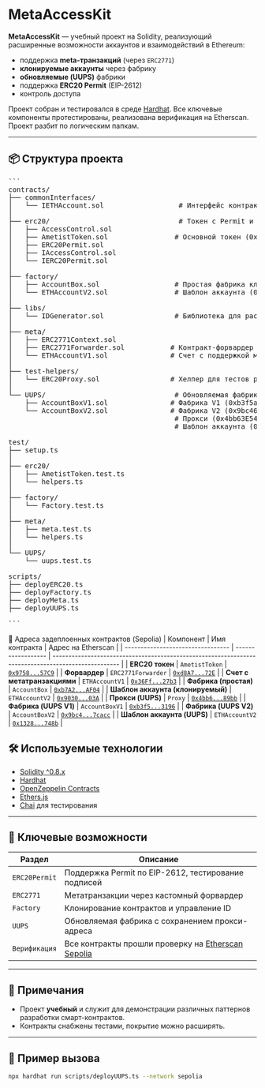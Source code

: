 # MetaAccessKit

**MetaAccessKit** — учебный проект на Solidity, реализующий расширенные возможности аккаунтов и взаимодействий в Ethereum:
- поддержка **meta-транзакций** (через `ERC2771`)
- **клонируемые аккаунты** через фабрику
- **обновляемые (UUPS)** фабрики
- поддержка **ERC20 Permit** (EIP-2612)
- контроль доступа

Проект собран и тестировался в среде [Hardhat](https://hardhat.org/). Все ключевые компоненты протестированы, реализована верификация на Etherscan. Проект разбит по логическим папкам.

---

## 📦 Структура проекта

<pre lang="markdown">
```
contracts/
├── commonInterfaces/
│   └── IETHAccount.sol                  # Интерфейс контракта-счета
│
├── erc20/                               # Токен с Permit и контролем доступа
│   ├── AccessControl.sol
│   ├── AmetistToken.sol                # Основной токен (0x97582ae3f90CC3d35c6c3f1838b0F5b2A79757C9)
│   ├── ERC20Permit.sol
│   ├── IAccessControl.sol
│   └── IERC20Permit.sol
│
├── factory/
│   ├── AccountBox.sol                  # Простая фабрика клонов (0xb7A288e48c3c3B05F209E2d07274A50d8179AF04)
│   └── ETHAccountV2.sol                # Шаблон аккаунта (0x90306DA1df984Fb36AF138BCA13cEA66F4Fe603A)
│
├── libs/
│   └── IDGenerator.sol                 # Библиотека для расчета ID
│
├── meta/
│   ├── ERC2771Context.sol
│   ├── ERC2771Forwarder.sol           # Контракт-форвардер (0xd8A7886Afb35AF66be0bAFC40096c258Ce67d72E)
│   └── ETHAccountV1.sol               # Счет с поддержкой метатранзакций (0x36Ff21969D4E95f6eDafd265f6067D8d57E427b3)
│
├── test-helpers/
│   └── ERC20Proxy.sol                 # Хелпер для тестов permit
│
└── UUPS/                               # Обновляемая фабрика и функционал
    ├── AccountBoxV1.sol               # Фабрика V1 (0xb3f5a086e1929aa29fd4cda520dff82b845d3196)
    └── AccountBoxV2.sol               # Фабрика V2 (0x9bc4640596b43e777bd3ee827ceef1d1bb47cacc)
                                        # Прокси (0x4bb63E544046f128317D3C2e22d81a9575F189bb)
                                        # Шаблон аккаунта (0x1328c658D8b03de5a602D638abE4Cf876217d48b)

test/
├── setup.ts
│
├── erc20/
│   ├── AmetistToken.test.ts
│   └── helpers.ts
│
├── factory/
│   └── Factory.test.ts
│
├── meta/
│   ├── meta.test.ts
│   └── helpers.ts
│
└── UUPS/
    └── uups.test.ts

scripts/
├── deployERC20.ts
├── deployFactory.ts
├── deployMeta.ts
├── deployUUPS.ts

```
</pre>


🔗 Адреса задеплоенных контрактов (Sepolia)
| Компонент                         | Имя контракта      | Адрес на Etherscan                                                                                  |
| --------------------------------- | ------------------ | --------------------------------------------------------------------------------------------------- |
| **ERC20 токен**                   | `AmetistToken`     | [`0x9758...57C9`](https://sepolia.etherscan.io/address/0x97582ae3f90CC3d35c6c3f1838b0F5b2A79757C9)  |
| **Форвардер**                     | `ERC2771Forwarder` | [`0xd8A7...72E`](https://sepolia.etherscan.io/address/0xd8A7886Afb35AF66be0bAFC40096c258Ce67d72E)   |
| **Счет с метатранзакциями**       | `ETHAccountV1`     | [`0x36Ff...27b3`](https://sepolia.etherscan.io/address/0x36Ff21969D4E95f6eDafd265f6067D8d57E427b3)  |
| **Фабрика (простая)**             | `AccountBox`       | [`0xb7A2...AF04`](https://sepolia.etherscan.io/address/0xb7A288e48c3c3B05F209E2d07274A50d8179AF04)  |
| **Шаблон аккаунта (клонируемый)** | `ETHAccountV2`     | [`0x9030...03A`](https://sepolia.etherscan.io/address/0x90306DA1df984Fb36AF138BCA13cEA66F4Fe603A)   |
| **Прокси (UUPS)**                 | `Proxy`            | [`0x4bb6...89bb`](https://sepolia.etherscan.io/address/0x4bb63E544046f128317D3C2e22d81a9575F189bb)  |
| **Фабрика (UUPS V1)**             | `AccountBoxV1`     | [`0xb3f5...3196`](https://sepolia.etherscan.io/address/0xb3f5A086e1929aa29Fd4Cda520dFf82b845D3196)  |
| **Фабрика (UUPS V2)**             | `AccountBoxV2`     | [`0x9bc4...7cacc`](https://sepolia.etherscan.io/address/0x9bc4640596b43e777bd3ee827ceef1d1bb47cacc) |
| **Шаблон аккаунта (UUPS)**        | `ETHAccountV2`     | [`0x1328...748b`](https://sepolia.etherscan.io/address/0x1328c658D8b03de5a602D638abE4Cf876217d48b)  |



## 🛠 Используемые технологии

- [Solidity ^0.8.x](https://docs.soliditylang.org/)
- [Hardhat](https://hardhat.org/)
- [OpenZeppelin Contracts](https://github.com/OpenZeppelin/openzeppelin-contracts)
- [Ethers.js](https://docs.ethers.org/)
- [Chai](https://www.chaijs.com/) для тестирования

---

## 🧪 Ключевые возможности

| Раздел            | Описание                                                                 |
|-------------------|--------------------------------------------------------------------------|
| `ERC20Permit`     | Поддержка Permit по EIP-2612, тестирование подписей                      |
| `ERC2771`         | Метатранзакции через кастомный форвардер                                 |
| `Factory`         | Клонирование контрактов и управление ID                                  |
| `UUPS`            | Обновляемая фабрика с сохранением прокси-адреса                          |
| `Верификация`     | Все контракты прошли проверку на [Etherscan Sepolia](https://sepolia.etherscan.io) |

---

## 🧾 Примечания

- Проект **учебный** и служит для демонстрации различных паттернов разработки смарт-контрактов.
- Контракты снабжены тестами, покрытие можно расширять.

---

## 📍 Пример вызова

```bash
npx hardhat run scripts/deployUUPS.ts --network sepolia






